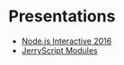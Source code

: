 # Presentations
* [Node.js Interactive 2016](presentations/Node.js.Interactive.Europe.2016.pdf)
* [JerryScript Modules](presentations/JerryScript-modules.pdf)

